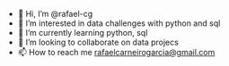 - 👋 Hi, I’m @rafael-cg
- 👀 I’m interested in data challenges with python and sql
- 🌱 I’m currently learning python, sql
- 💞️ I’m looking to collaborate on data projecs
- 📫 How to reach me rafaelcarneirogarcia@gmail.com

<!---
rafael-cg/rafael-cg is a ✨ special ✨ repository because its `README.md` (this file) appears on your GitHub profile.
You can click the Preview link to take a look at your changes.
--->
